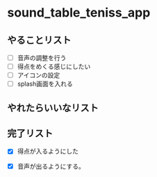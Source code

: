 # sound_table_teniss_app

## やることリスト

- [ ] 音声の調整を行う
- [ ] 得点をめくる感じにしたい
- [ ] アイコンの設定
- [ ] splash画面を入れる

## やれたらいいなリスト


## 完了リスト
- [x] 得点が入るようにした
- [x] 音声が出るようにする。
 